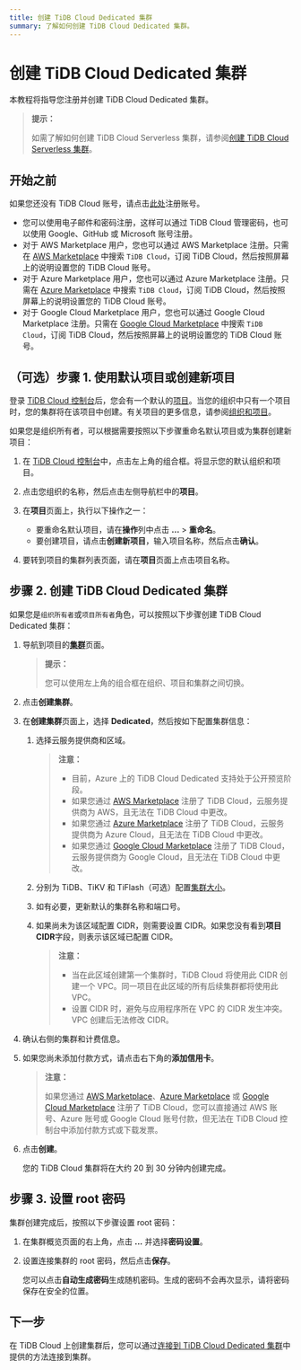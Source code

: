```yaml
---
title: 创建 TiDB Cloud Dedicated 集群
summary: 了解如何创建 TiDB Cloud Dedicated 集群。
---
```


# 创建 TiDB Cloud Dedicated 集群

本教程将指导您注册并创建 TiDB Cloud Dedicated 集群。

> **提示：**
>
> 如需了解如何创建 TiDB Cloud Serverless 集群，请参阅[创建 TiDB Cloud Serverless 集群](/tidb-cloud/create-tidb-cluster-serverless.md)。

## 开始之前

如果您还没有 TiDB Cloud 账号，请点击[此处](https://tidbcloud.com/signup)注册账号。

- 您可以使用电子邮件和密码注册，这样可以通过 TiDB Cloud 管理密码，也可以使用 Google、GitHub 或 Microsoft 账号注册。
- 对于 AWS Marketplace 用户，您也可以通过 AWS Marketplace 注册。只需在 [AWS Marketplace](https://aws.amazon.com/marketplace) 中搜索 `TiDB Cloud`，订阅 TiDB Cloud，然后按照屏幕上的说明设置您的 TiDB Cloud 账号。
- 对于 Azure Marketplace 用户，您也可以通过 Azure Marketplace 注册。只需在 [Azure Marketplace](https://azuremarketplace.microsoft.com) 中搜索 `TiDB Cloud`，订阅 TiDB Cloud，然后按照屏幕上的说明设置您的 TiDB Cloud 账号。
- 对于 Google Cloud Marketplace 用户，您也可以通过 Google Cloud Marketplace 注册。只需在 [Google Cloud Marketplace](https://console.cloud.google.com/marketplace) 中搜索 `TiDB Cloud`，订阅 TiDB Cloud，然后按照屏幕上的说明设置您的 TiDB Cloud 账号。

## （可选）步骤 1. 使用默认项目或创建新项目

登录 [TiDB Cloud 控制台](https://tidbcloud.com/)后，您会有一个默认的[项目](/tidb-cloud/tidb-cloud-glossary.md#project)。当您的组织中只有一个项目时，您的集群将在该项目中创建。有关项目的更多信息，请参阅[组织和项目](/tidb-cloud/manage-user-access.md#organizations-and-projects)。

如果您是组织所有者，可以根据需要按照以下步骤重命名默认项目或为集群创建新项目：

1. 在 [TiDB Cloud 控制台](https://tidbcloud.com/)中，点击左上角的组合框。将显示您的默认组织和项目。

2. 点击您组织的名称，然后点击左侧导航栏中的**项目**。

3. 在**项目**页面上，执行以下操作之一：

    - 要重命名默认项目，请在**操作**列中点击 **...** > **重命名**。
    - 要创建项目，请点击**创建新项目**，输入项目名称，然后点击**确认**。

4. 要转到项目的集群列表页面，请在**项目**页面上点击项目名称。

## 步骤 2. 创建 TiDB Cloud Dedicated 集群

如果您是`组织所有者`或`项目所有者`角色，可以按照以下步骤创建 TiDB Cloud Dedicated 集群：

1. 导航到项目的[**集群**](https://tidbcloud.com/project/clusters)页面。

    > **提示：**
    >
    > 您可以使用左上角的组合框在组织、项目和集群之间切换。

2. 点击**创建集群**。

3. 在**创建集群**页面上，选择 **Dedicated**，然后按如下配置集群信息：

    1. 选择云服务提供商和区域。

        > **注意：**
        >
        > - 目前，Azure 上的 TiDB Cloud Dedicated 支持处于公开预览阶段。
        > - 如果您通过 [AWS Marketplace](https://aws.amazon.com/marketplace) 注册了 TiDB Cloud，云服务提供商为 AWS，且无法在 TiDB Cloud 中更改。
        > - 如果您通过 [Azure Marketplace](https://azuremarketplace.microsoft.com) 注册了 TiDB Cloud，云服务提供商为 Azure Cloud，且无法在 TiDB Cloud 中更改。
        > - 如果您通过 [Google Cloud Marketplace](https://console.cloud.google.com/marketplace) 注册了 TiDB Cloud，云服务提供商为 Google Cloud，且无法在 TiDB Cloud 中更改。

    2. 分别为 TiDB、TiKV 和 TiFlash（可选）配置[集群大小](/tidb-cloud/size-your-cluster.md)。
    3. 如有必要，更新默认的集群名称和端口号。
    4. 如果尚未为该区域配置 CIDR，则需要设置 CIDR。如果您没有看到**项目 CIDR**字段，则表示该区域已配置 CIDR。

        > **注意：**
        >
        > - 当在此区域创建第一个集群时，TiDB Cloud 将使用此 CIDR 创建一个 VPC。同一项目在此区域的所有后续集群都将使用此 VPC。
        > - 设置 CIDR 时，避免与应用程序所在 VPC 的 CIDR 发生冲突。VPC 创建后无法修改 CIDR。

4. 确认右侧的集群和计费信息。

5. 如果您尚未添加付款方式，请点击右下角的**添加信用卡**。

    > **注意：**
    >
    > 如果您通过 [AWS Marketplace](https://aws.amazon.com/marketplace)、[Azure Marketplace](https://azuremarketplace.microsoft.com) 或 [Google Cloud Marketplace](https://console.cloud.google.com/marketplace) 注册了 TiDB Cloud，您可以直接通过 AWS 账号、Azure 账号或 Google Cloud 账号付款，但无法在 TiDB Cloud 控制台中添加付款方式或下载发票。

6. 点击**创建**。

    您的 TiDB Cloud 集群将在大约 20 到 30 分钟内创建完成。

## 步骤 3. 设置 root 密码

集群创建完成后，按照以下步骤设置 root 密码：

1. 在集群概览页面的右上角，点击 **...** 并选择**密码设置**。

2. 设置连接集群的 root 密码，然后点击**保存**。

    您可以点击**自动生成密码**生成随机密码。生成的密码不会再次显示，请将密码保存在安全的位置。

## 下一步

在 TiDB Cloud 上创建集群后，您可以通过[连接到 TiDB Cloud Dedicated 集群](/tidb-cloud/connect-to-tidb-cluster.md)中提供的方法连接到集群。
